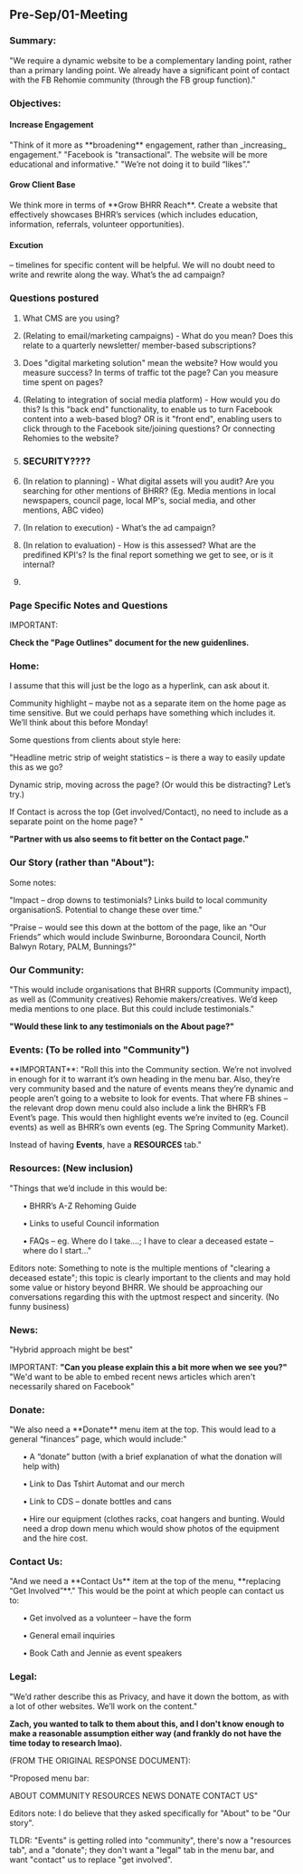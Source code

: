 <h2> Pre-Sep/01-Meeting </h2>

<h3> Summary: </h3>
"We require a dynamic website to be a complementary landing point, rather than a primary landing point. We already have a significant point of contact with the FB Rehomie community (through the FB group function)."

<h3> Objectives: </h3>
<h4> Increase Engagement </h4>
"Think of it more as **broadening** engagement, rather than _increasing_ engagement."
"Facebook is "transactional". The website will be more educational and informative." 
"We’re not doing it to build “likes”."

<h4> Grow Client Base </h4>
We think more in terms of **Grow BHRR Reach**. Create a website that effectively showcases BHRR’s services (which includes education, information, referrals, volunteer opportunities).

<h4> Excution </h4> – timelines for specific content will be helpful. We will no doubt need to write and rewrite along the way. What’s the ad campaign?



<h3> Questions postured </h3>

1. What CMS are you using?

2. (Relating to email/marketing campaigns) - What do you mean? Does this relate to a quarterly newsletter/ member-based subscriptions?

3. Does "digital marketing solution" mean the website? How would you measure success? In terms of traffic tot the page? Can you measure time spent on pages?

4. (Relating to integration of social media platform) - How would you do this? Is this "back end" functionality, to enable us to turn Facebook content into a web-based blog? OR is it "front end", enabling users to click through to the Facebook site/joining questions? Or connecting Rehomies to the website?

5. <h3> SECURITY???? </h3>

6. (In relation to planning) - What digital assets will you audit? Are you searching for other mentions of BHRR? (Eg. Media mentions in local newspapers, council page, local MP's, social media, and other mentions, ABC video)

7. (In relation to execution) - What’s the ad campaign?

8. (In relation to evaluation) - How is this assessed? What are the predifined KPI's? Is the final report something we get to see, or is it internal?

9. 

<h3> Page Specific Notes and Questions </h3>

IMPORTANT: 

**Check the "Page Outlines" document for the new guidenlines.**

<h3> Home: </h4>
I assume that this will just be the logo as a hyperlink, can ask about it.

Community highlight – maybe not as a separate item on the home page as time sensitive. But we could perhaps have something which includes it. We’ll think about this before Monday!

Some questions from clients about style here: 

"Headline metric strip of weight statistics – is there a way to easily update this as we go?

Dynamic strip, moving across the page? (Or would this be distracting? Let’s try.)

If Contact is across the top (Get involved/Contact), no need to include as a separate point on the home page?
"

**"Partner with us also seems to fit better on the Contact page."**

<h3> Our Story (rather than "About"): </h3>
Some notes:

"Impact – drop downs to testimonials? Links build to local community organisationS. Potential to change these over time."

"Praise – would see this down at the bottom of the page, like an “Our Friends” which would include Swinburne, Boroondara Council, North Balwyn Rotary, PALM, Bunnings?"

<h3> Our Community: </h3>

"This would include organisations that BHRR supports (Community impact), as well as (Community creatives) Rehomie makers/creatives. 
We’d keep media mentions to one place. But this could include testimonials."

**"Would these link to any testimonials on the About page?"**

<h3> Events: (To be rolled into "Community") </h3>
**IMPORTANT**: "Roll this into the Community section. We’re not involved in enough for it to warrant it’s own heading in the menu bar. Also, they’re very community based and the nature of events means they’re dynamic and people aren’t going to a website to look for events. That where FB shines – the relevant drop down menu could also include a link the BHRR’s FB Event’s page. This would then highlight events we’re invited to (eg. Council events) as well as BHRR’s own events (eg. The Spring Community Market).

Instead of having **Events**, have a **RESOURCES** tab."

<h3> Resources: (New inclusion)</h3>
"Things that we’d include in this would be:
   <ul> • BHRR’s A-Z Rehoming Guide </ul>
   <ul> • Links to useful Council information </ul>
   <ul> • FAQs – eg. Where do I take….; I have to clear a deceased estate – where do I start…" </ul>

Editors note:
  Something to note is the multiple mentions of "clearing a deceased estate"; this topic is clearly important to the clients and may hold some value or history beyond BHRR. We should be approaching our conversations regarding this with the uptmost respect and sincerity. (No funny business)

<h3> News: </h3>
"Hybrid approach might be best"

IMPORTANT: **"Can you please explain this a bit more when we see you?"**
"We'd want to be able to embed recent news articles which aren't necessarily shared on Facebook"

<h3> Donate: </h3>
"We also need a **Donate** menu item at the top. This would lead to a general “finances” page, which would include:"
   <ul> • A “donate” button (with a brief explanation of what the donation will help with) </ul>
   <ul> • Link to Das Tshirt Automat and our merch </ul>
   <ul> • Link to CDS – donate bottles and cans </ul>
   <ul> • Hire our equipment (clothes racks, coat hangers and bunting. Would need a drop down menu which would show photos of the equipment and the hire cost. </ul> 

<h3> Contact Us: </h3>
"And we need a **Contact Us** item at the top of the menu, **replacing “Get Involved”**."
This would be the point at which people can contact us to:
    <ul> • Get involved as a volunteer – have the form </ul>
    <ul> • General email inquiries </ul>
    <ul> • Book Cath and Jennie as event speakers </ul>

<h3> Legal: </h3>
"We’d rather describe this as Privacy, and have it down the bottom, as with a lot of other websites. We’ll work on the content."

**Zach, you wanted to talk to them about this, and I don't know enough to make a reasonable assumption either way (and frankly do not have the time today to research lmao).**

(FROM THE ORIGINAL RESPONSE DOCUMENT):

"Proposed menu bar:


ABOUT      COMMUNITY      RESOURCES       NEWS        DONATE        CONTACT US"

Editors note:
I do believe that they asked specifically for "About" to be "Our story". 

TLDR:
"Events" is getting rolled into "community", there's now a "resources tab", and a "donate"; they don't want a "legal" tab in the menu bar, and want "contact" us to replace "get involved".
















